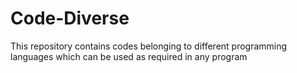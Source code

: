 # Code-Diverse
This repository contains codes belonging to different programming languages which can be used as required in any program
